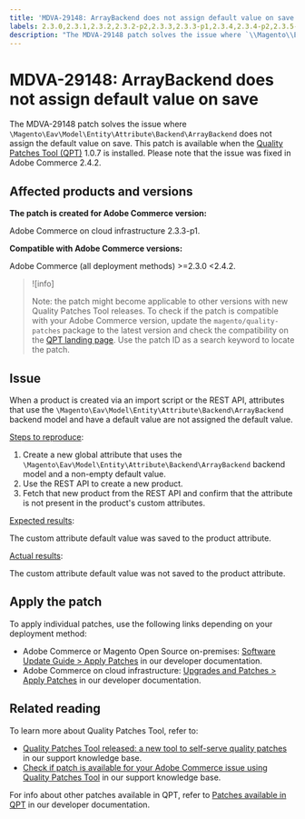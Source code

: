 ```yaml
---
title: 'MDVA-29148: ArrayBackend does not assign default value on save'
labels: 2.3.0,2.3.1,2.3.2,2.3.2-p2,2.3.3,2.3.3-p1,2.3.4,2.3.4-p2,2.3.5-p1,2.3.5-p2,2.3.6,2.4.0,2.4.0-p1,2.4.1,QPT 1.0.7,QPT patches,Magento Commerce,Magento Commerce Cloud,attribute,products,support tools,Adobe Commerce,cloud infrastructure,on-premises
description: "The MDVA-29148 patch solves the issue where `\\Magento\\Eav\\Model\\Entity\\Attribute\\Backend\\ArrayBackend` does not assign the default value on save. This patch is available when the [Quality Patches Tool (QPT)](https://support.magento.com/hc/en-us/articles/360047139492) 1.0.7 is installed. Please note that the issue was fixed in Adobe Commerce 2.4.2."
---
```


# MDVA-29148: ArrayBackend does not assign default value on save

The MDVA-29148 patch solves the issue where `\Magento\Eav\Model\Entity\Attribute\Backend\ArrayBackend` does not assign the default value on save. This patch is available when the [Quality Patches Tool (QPT)](https://support.magento.com/hc/en-us/articles/360047139492) 1.0.7 is installed. Please note that the issue was fixed in Adobe Commerce 2.4.2.

## Affected products and versions

**The patch is created for Adobe Commerce version:**

Adobe Commerce on cloud infrastructure 2.3.3-p1.

**Compatible with Adobe Commerce versions:**

Adobe Commerce (all deployment methods) >=2.3.0 <2.4.2.

>![info]
>
>Note: the patch might become applicable to other versions with new Quality Patches Tool releases. To check if the patch is compatible with your Adobe Commerce version, update the `magento/quality-patches` package to the latest version and check the compatibility on the [QPT landing page](https://devdocs.magento.com/quality-patches/tool.html#patch-grid). Use the patch ID as a search keyword to locate the patch.

## Issue

When a product is created via an import script or the REST API, attributes that use the `\Magento\Eav\Model\Entity\Attribute\Backend\ArrayBackend` backend model and have a default value are not assigned the default value.

<ins>Steps to reproduce</ins>:

1. Create a new global attribute that uses the `\Magento\Eav\Model\Entity\Attribute\Backend\ArrayBackend` backend model and a non-empty default value.
1. Use the REST API to create a new product.
1. Fetch that new product from the REST API and confirm that the attribute is not present in the product's custom attributes.

<ins>Expected results</ins>:

The custom attribute default value was saved to the product attribute.

<ins>Actual results</ins>:

The custom attribute default value was not saved to the product attribute.

## Apply the patch

To apply individual patches, use the following links depending on your deployment method:

* Adobe Commerce or Magento Open Source on-premises: [Software Update Guide > Apply Patches](https://devdocs.magento.com/guides/v2.4/comp-mgr/patching/mqp.html) in our developer documentation.
* Adobe Commerce on cloud infrastructure: [Upgrades and Patches > Apply Patches](https://devdocs.magento.com/cloud/project/project-patch.html) in our developer documentation.

## Related reading

To learn more about Quality Patches Tool, refer to:

* [Quality Patches Tool released: a new tool to self-serve quality patches](https://support.magento.com/hc/en-us/articles/360047139492) in our support knowledge base.
* [Check if patch is available for your Adobe Commerce issue using Quality Patches Tool](https://support.magento.com/hc/en-us/articles/360047125252) in our support knowledge base.

For info about other patches available in QPT, refer to [Patches available in QPT](https://devdocs.magento.com/quality-patches/tool.html#patch-grid) in our developer documentation.